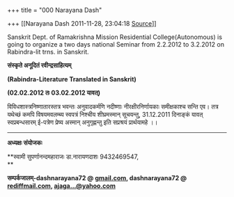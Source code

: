 +++
title = "000 Narayana Dash"

+++
[[Narayana Dash	2011-11-28, 23:04:18 [Source](https://groups.google.com/g/bvparishat/c/4K_GvB4ZSA0)]]



Sanskrit Dept. of Ramakrishna Mission Residential College(Autonomous) is going to organize a two days national Seminar from 2.2.2012 to 3.2.2012 on Rabindra-lit trns. in Sanskrit.

**संस्कृते अनूदितं रवीन्द्रसाहित्यम्**

**(Rabindra-Literature Translated in Sanskrit)**

**(02.02.2012 तः 03.02.2012 यावत्)**

विविधशास्त्रनिष्णातारस्तत्र भवन्तः अनुवादकर्मणि नदीष्णाः नीरक्षीरनिर्णायकाः समीक्षकाश्च सन्ति एव। तत्र यथेच्छं कमपि विषयमवलम्ब्य स्वपत्रं निश्चीय शीघ्रमस्मान् सूचयन्तु, 31.12.2011 दिनाङ्कं यावत् स्वप्रबन्धसारम् ई-पत्रेण प्रेष्य अस्मान् अनुगृह्णन्तु इति सप्रश्रयं प्रार्थयामहे ।।

****

**अध्यक्षः
संयोजकः**

**स्वामी सुपर्णानन्दमहाराजः
डा.नारायणदाशः 9432469547,  
**

**सम्पर्कजालम्-dashnarayana72 @ [gmail.com](http://gmail.com), dashnarayana72 @ [rediffmail.com](http://rediffmail.com), [ajaga...@yahoo.com]()**

